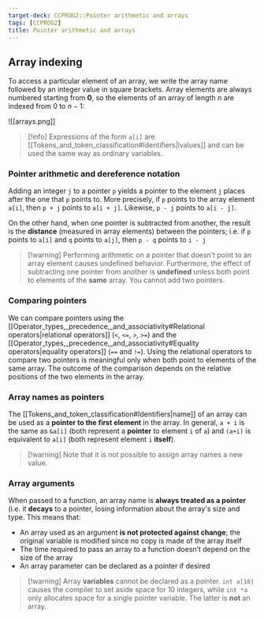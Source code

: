 ```yaml
---
target-deck: CCPROG2::Pointer arithmetic and arrays
tags: [CCPROG2]
title: Pointer arithmetic and arrays
---
```


## Array indexing

To access a particular element of an array, we write the array name followed by an integer value in square brackets. Array elements are always numbered starting from **0**, so the elements of an array of length $n$ are indexed from 0 to $n - 1$:

![[arrays.png]]

>[!info] Expressions of the form `a[i]` are [[Tokens_and_token_classification#Identifiers|lvalues]] and can be used the same way as ordinary variables.

<!--ID: 1708357755042-->

### Pointer arithmetic and dereference notation

Adding an integer `j` to a pointer `p` yields a pointer to the element `j` places after the one that `p` points to. More precisely, if `p` points to the array element `a[i]`, then `p + j` points to `a[i + j]`. Likewise, `p - j` points to `a[i - j]`.

On the other hand, when one pointer is subtracted from another, the result is the **distance** (measured in array elements) between the pointers; i.e. if `p` points to `a[i]` and `q` points to `a[j]`, then `p - q` points to `i - j`

>[!warning] Performing arithmetic on a pointer that doesn’t point to an array element causes undefined behavior. Furthermore, the effect of subtracting one pointer from another is **undefined** unless both point to elements of the **same** array. You cannot add two pointers.

<!--ID: 1708357755046-->

### Comparing pointers

We can compare pointers using the [[Operator_types,_precedence,_and_associativity#Relational operators|relational operators]] (`<`, `<=`, `>`, `>=`) and the [[Operator_types,_precedence,_and_associativity#Equality operators|equality operators]] (`==` and `!=`). Using the relational operators to compare two pointers is meaningful only when both point to elements of the same array. The outcome of the comparison depends on the relative positions of the two elements in the array.

<!--ID: 1708357755049-->

### Array names as pointers

The [[Tokens_and_token_classification#Identifiers|name]] of an array can be used as a **pointer to the first element** in the array. In general, `a + i` is the same as `&a[i]` (both represent a **pointer** to element `i` of `a`) and `(a+i)` is equivalent to `a[i]` (both represent element `i` **itself**).

>[!warning] Note that it is not possible to assign array names a new value.

<!--ID: 1708357755053-->

### Array arguments

When passed to a function, an array name is **always treated as a pointer** (i.e. it **decays** to a pointer, losing information about the array's size and type. This means that:

- An array used as an argument **is not protected against change**; the original variable is modified since no copy is made of the array itself
- The time required to pass an array to a function doesn’t depend on the size of the array
- An array parameter can be declared as a pointer if desired

>[!warning] Array **variables** cannot be declared as a pointer.
> `int a[10]` causes the compiler to set aside space for 10 integers, while `int *a` only allocates space for a single pointer variable. The latter is **not** an array.

<!--ID: 1708357755057-->
